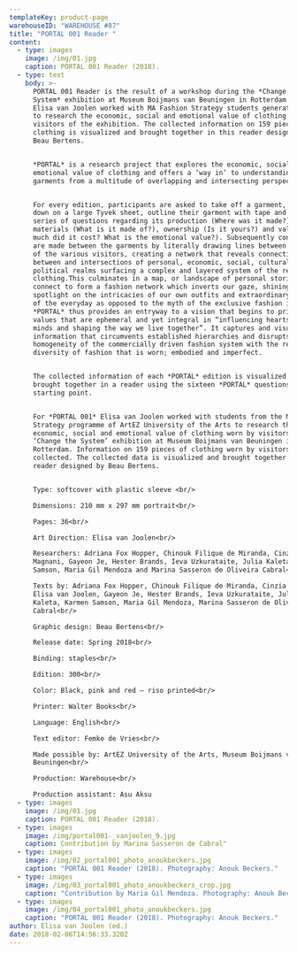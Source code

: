 ```yaml
---
templateKey: product-page
warehouseID: "WAREHOUSE #87"
title: "PORTAL 001 Reader "
content:
  - type: images
    image: /img/01.jpg
    caption: PORTAL 001 Reader (2018).
  - type: text
    body: >-
      PORTAL 001 Reader is the result of a workshop during the *Change the
      System* exhibition at Museum Boijmans van Beuningen in Rotterdam in which
      Elisa van Joolen worked with MA Fashion Strategy students generation #27
      to research the economic, social and emotional value of clothing worn by
      visitors of the exhibition. The collected information on 159 pieces of
      clothing is visualized and brought together in this reader designed by
      Beau Bertens.


      *PORTAL* is a research project that explores the economic, social and
      emotional value of clothing and offers a ‘way in’ to understanding
      garments from a multitude of overlapping and intersecting perspectives.


      For every edition, participants are asked to take off a garment, lay it
      down on a large Tyvek sheet, outline their garment with tape and answer a
      series of questions regarding its production (Where was it made?),
      materials (What is it made of?), ownership (Is it yours?) and value (How
      much did it cost? What is the emotional value?). Subsequently connections
      are made between the garments by literally drawing lines between the items
      of the various visitors, creating a network that reveals connections
      between and intersections of personal, economic, social, cultural and
      political realms surfacing a complex and layered system of the reality of
      clothing.This culminates in a map, or landscape of personal stories that
      connect to form a fashion network which inverts our gaze, shining a
      spotlight on the intricacies of our own outfits and extraordinary aspects
      of the everyday as opposed to the myth of the exclusive fashion image.
      *PORTAL* thus provides an entryway to a vision that begins to prioritise
      values that are ephemeral and yet integral in “influencing hearts and
      minds and shaping the way we live together”. It captures and visualises
      information that circumvents established hierarchies and disrupts the
      homogeneity of the commercially driven fashion system with the refreshing
      diversity of fashion that is worn; embodied and imperfect.


      The collected information of each *PORTAL* edition is visualized and
      brought together in a reader using the sixteen *PORTAL* questions as their
      starting point.


      For *PORTAL 001* Elisa van Joolen worked with students from the MA Fashion
      Strategy programme of ArtEZ University of the Arts to research the
      economic, social and emotional value of clothing worn by visitors of the
      ‘Change the System’ exhibition at Museum Boijmans van Beuningen in
      Rotterdam. Information on 159 pieces of clothing worn by visitors was
      collected. The collected data is visualized and brought together in a
      reader designed by Beau Bertens.


      Type: softcover with plastic sleeve <br/>

      Dimensions: 210 mm x 297 mm portrait<br/>

      Pages: 36<br/>

      Art Direction: Elisa van Joolen<br/>

      Researchers: Adriana Fox Hopper, Chinouk Filique de Miranda, Cinzia
      Magnani, Gayeon Je, Hester Brands, Ieva Uzkurataite, Julia Kaleta, Karmen
      Samson, Maria Gil Mendoza and Marina Sasseron de Oliveira Cabral<br/>

      Texts by: Adriana Fox Hopper, Chinouk Filique de Miranda, Cinzia Magnani,
      Elisa van Joolen, Gayeon Je, Hester Brands, Ieva Uzkurataite, Julia
      Kaleta, Karmen Samson, Maria Gil Mendoza, Marina Sasseron de Oliveira
      Cabral<br/>

      Graphic design: Beau Bertens<br/>

      Release date: Spring 2018<br/>

      Binding: staples<br/>

      Edition: 300<br/>

      Color: Black, pink and red – riso printed<br/>

      Printer: Walter Books<br/>

      Language: English<br/>

      Text editor: Femke de Vries<br/>

      Made possible by: ArtEZ University of the Arts, Museum Boijmans van
      Beuningen<br/>

      Production: Warehouse<br/>

      Production assistant: Asu Aksu
  - type: images
    image: /img/01.jpg
    caption: PORTAL 001 Reader (2018).
  - type: images
    image: /img/portal001-_vanjoolen_9.jpg
    caption: Contribution by Marina Sasseron de Cabral"
  - type: images
    image: /img/02_portal001_photo_anoukbeckers.jpg
    caption: "PORTAL 001 Reader (2018). Photography: Anouk Beckers."
  - type: images
    image: /img/03_portal001_photo_anoukbeckers_crop.jpg
    caption: "Contribution by Maria Gil Mendoza. Photography: Anouk Beckers."
  - type: images
    image: /img/04_portal001_photo_anoukbeckers.jpg
    caption: "PORTAL 001 Reader (2018). Photography: Anouk Beckers."
author: Elisa van Joolen (ed.)
date: 2018-02-06T14:56:33.320Z
---
```

